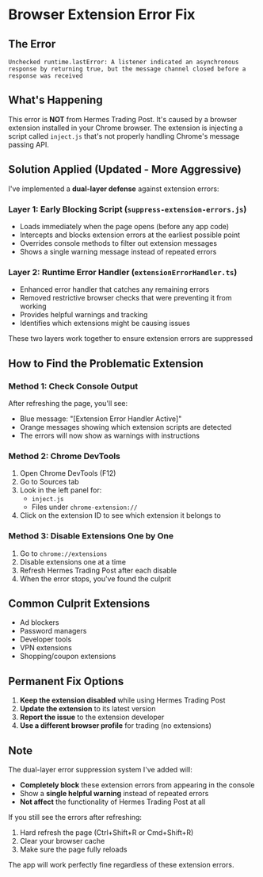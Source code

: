 # Browser Extension Error Fix

## The Error
```
Unchecked runtime.lastError: A listener indicated an asynchronous response by returning true, but the message channel closed before a response was received
```

## What's Happening
This error is **NOT** from Hermes Trading Post. It's caused by a browser extension installed in your Chrome browser. The extension is injecting a script called `inject.js` that's not properly handling Chrome's message passing API.

## Solution Applied (Updated - More Aggressive)
I've implemented a **dual-layer defense** against extension errors:

### Layer 1: Early Blocking Script (`suppress-extension-errors.js`)
- Loads immediately when the page opens (before any app code)
- Intercepts and blocks extension errors at the earliest possible point
- Overrides console methods to filter out extension messages
- Shows a single warning message instead of repeated errors

### Layer 2: Runtime Error Handler (`extensionErrorHandler.ts`)
- Enhanced error handler that catches any remaining errors
- Removed restrictive browser checks that were preventing it from working
- Provides helpful warnings and tracking
- Identifies which extensions might be causing issues

These two layers work together to ensure extension errors are suppressed

## How to Find the Problematic Extension

### Method 1: Check Console Output
After refreshing the page, you'll see:
- Blue message: "[Extension Error Handler Active]"
- Orange messages showing which extension scripts are detected
- The errors will now show as warnings with instructions

### Method 2: Chrome DevTools
1. Open Chrome DevTools (F12)
2. Go to Sources tab
3. Look in the left panel for:
   - `inject.js`
   - Files under `chrome-extension://`
4. Click on the extension ID to see which extension it belongs to

### Method 3: Disable Extensions One by One
1. Go to `chrome://extensions`
2. Disable extensions one at a time
3. Refresh Hermes Trading Post after each disable
4. When the error stops, you've found the culprit

## Common Culprit Extensions
- Ad blockers
- Password managers
- Developer tools
- VPN extensions
- Shopping/coupon extensions

## Permanent Fix Options
1. **Keep the extension disabled** while using Hermes Trading Post
2. **Update the extension** to its latest version
3. **Report the issue** to the extension developer
4. **Use a different browser profile** for trading (no extensions)

## Note
The dual-layer error suppression system I've added will:
- **Completely block** these extension errors from appearing in the console
- Show a **single helpful warning** instead of repeated errors
- **Not affect** the functionality of Hermes Trading Post at all

If you still see the errors after refreshing:
1. Hard refresh the page (Ctrl+Shift+R or Cmd+Shift+R)
2. Clear your browser cache
3. Make sure the page fully reloads

The app will work perfectly fine regardless of these extension errors.